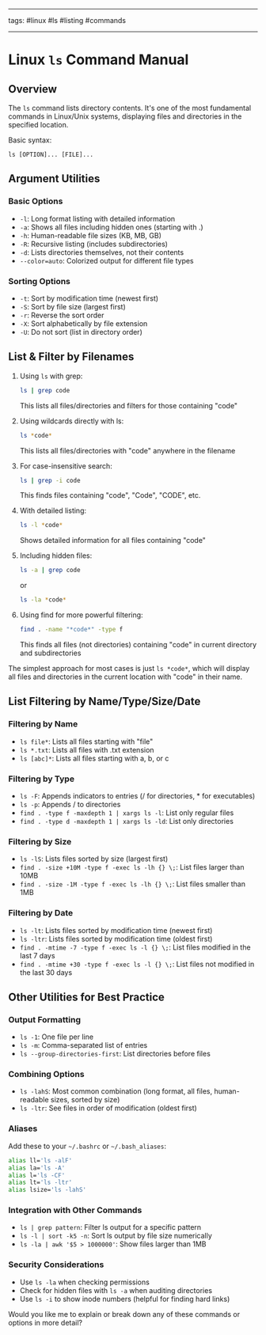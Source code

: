 ***
tags: #linux  #ls #listing #commands
***
# Linux `ls` Command Manual

## Overview

The `ls` command lists directory contents. It's one of the most fundamental commands in Linux/Unix systems, displaying files and directories in the specified location.

Basic syntax:
```
ls [OPTION]... [FILE]...
```

## Argument Utilities

### Basic Options
- `-l`: Long format listing with detailed information
- `-a`: Shows all files including hidden ones (starting with .)
- `-h`: Human-readable file sizes (KB, MB, GB)
- `-R`: Recursive listing (includes subdirectories)
- `-d`: Lists directories themselves, not their contents
- `--color=auto`: Colorized output for different file types

### Sorting Options
- `-t`: Sort by modification time (newest first)
- `-S`: Sort by file size (largest first)
- `-r`: Reverse the sort order
- `-X`: Sort alphabetically by file extension
- `-U`: Do not sort (list in directory order)


## List & Filter by Filenames

1. Using `ls` with grep:
   ```bash
   ls | grep code
   ```
   This lists all files/directories and filters for those containing "code"

2. Using wildcards directly with ls:
   ```bash
   ls *code*
   ```
   This lists all files/directories with "code" anywhere in the filename

3. For case-insensitive search:
   ```bash
   ls | grep -i code
   ```
   This finds files containing "code", "Code", "CODE", etc.

4. With detailed listing:
   ```bash
   ls -l *code*
   ```
   Shows detailed information for all files containing "code"

5. Including hidden files:
   ```bash
   ls -a | grep code
   ```
   or
   ```bash
   ls -la *code*
   ```

6. Using find for more powerful filtering:
   ```bash
   find . -name "*code*" -type f
   ```
   This finds all files (not directories) containing "code" in current directory and subdirectories

The simplest approach for most cases is just `ls *code*`, which will display all files and directories in the current location with "code" in their name.

## List Filtering by Name/Type/Size/Date

### Filtering by Name
- `ls file*`: Lists all files starting with "file"
- `ls *.txt`: Lists all files with .txt extension
- `ls [abc]*`: Lists all files starting with a, b, or c

### Filtering by Type
- `ls -F`: Appends indicators to entries (/ for directories, * for executables)
- `ls -p`: Appends / to directories
- `find . -type f -maxdepth 1 | xargs ls -l`: List only regular files
- `find . -type d -maxdepth 1 | xargs ls -ld`: List only directories

### Filtering by Size
- `ls -lS`: Lists files sorted by size (largest first)
- `find . -size +10M -type f -exec ls -lh {} \;`: List files larger than 10MB
- `find . -size -1M -type f -exec ls -lh {} \;`: List files smaller than 1MB

### Filtering by Date
- `ls -lt`: Lists files sorted by modification time (newest first)
- `ls -ltr`: Lists files sorted by modification time (oldest first)
- `find . -mtime -7 -type f -exec ls -l {} \;`: List files modified in the last 7 days
- `find . -mtime +30 -type f -exec ls -l {} \;`: List files not modified in the last 30 days

## Other Utilities for Best Practice

### Output Formatting
- `ls -1`: One file per line
- `ls -m`: Comma-separated list of entries
- `ls --group-directories-first`: List directories before files

### Combining Options
- `ls -lahS`: Most common combination (long format, all files, human-readable sizes, sorted by size)
- `ls -ltr`: See files in order of modification (oldest first)

### Aliases
Add these to your `~/.bashrc` or `~/.bash_aliases`:
```bash
alias ll='ls -alF'
alias la='ls -A'
alias l='ls -CF'
alias lt='ls -ltr'
alias lsize='ls -lahS'
```

### Integration with Other Commands
- `ls | grep pattern`: Filter ls output for a specific pattern
- `ls -l | sort -k5 -n`: Sort ls output by file size numerically
- `ls -la | awk '$5 > 1000000'`: Show files larger than 1MB

### Security Considerations
- Use `ls -la` when checking permissions
- Check for hidden files with `ls -a` when auditing directories
- Use `ls -i` to show inode numbers (helpful for finding hard links)

Would you like me to explain or break down any of these commands or options in more detail?